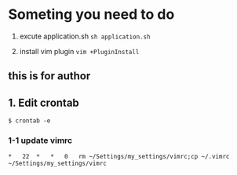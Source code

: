 # Someting you need to do

1. excute application.sh
`sh application.sh`

2. install vim plugin
`vim +PluginInstall`


## this is for author
## 1. Edit crontab
    $ crontab -e
### 1-1 update vimrc
    *   22  *   *   0   rm ~/Settings/my_settings/vimrc;cp ~/.vimrc ~/Settings/my_settings/vimrc
